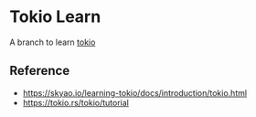 # **Tokio Learn**

A branch to learn [tokio](https://github.com/tokio-rs/tokio)


## **Reference**

- https://skyao.io/learning-tokio/docs/introduction/tokio.html
- https://tokio.rs/tokio/tutorial
